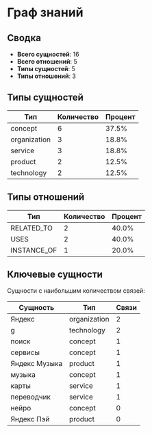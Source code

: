 # Граф знаний

## Сводка

- **Всего сущностей**: 16
- **Всего отношений**: 5
- **Типы сущностей**: 5
- **Типы отношений**: 3

## Типы сущностей

| Тип | Количество | Процент |
|------|-------|------------|
| concept | 6 | 37.5% |
| organization | 3 | 18.8% |
| service | 3 | 18.8% |
| product | 2 | 12.5% |
| technology | 2 | 12.5% |

## Типы отношений

| Тип | Количество | Процент |
|------|-------|------------|
| RELATED_TO | 2 | 40.0% |
| USES | 2 | 40.0% |
| INSTANCE_OF | 1 | 20.0% |

## Ключевые сущности

Сущности с наибольшим количеством связей:

| Сущность | Тип | Связи |
|--------|------|-------------|
| Яндекс | organization | 2 |
| g | technology | 2 |
| поиск | concept | 1 |
| сервисы | concept | 1 |
| Яндекс Музыка | product | 1 |
| музыка | concept | 1 |
| карты | service | 1 |
| переводчик | service | 1 |
| нейро | concept | 0 |
| Яндекс Пэй | product | 0 |

